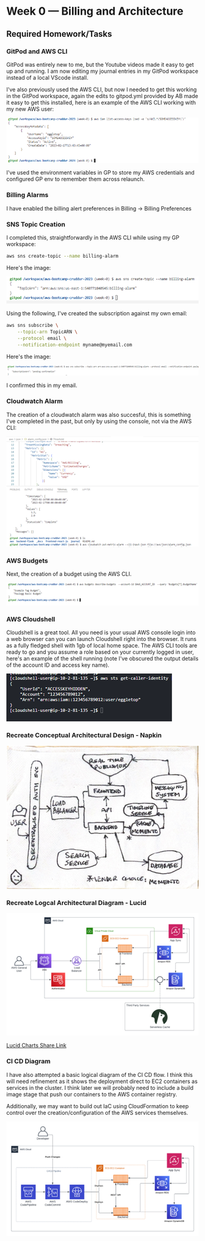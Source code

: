 
# Week 0 — Billing and Architecture

## Required Homework/Tasks

### GitPod and AWS CLI

GitPod was entirely new to me, but the Youtube videos made it easy to get up and running.  I am now editing my journal entries in my GitPod workspace instead of a local VScode install.

I've also previously used the AWS CLI, but now I needed to get this working in the GitPod workspace, again the edits to gitpod.yml provided by AB made it easy to get this installed, here is an example of the AWS CLI working with my new AWS user:

![AWS CLI in GitPod](assets/awscli-gitpod-01.png)

I've used the environment variables in GP to store my AWS credentials and configured GP env to remember them across relaunch.


### Billing Alarms 

I have enabled the billing alert preferences in Billing -> Billing Preferences


### SNS Topic Creation

I completed this, straightforwardly in the AWS CLI while using my GP workspace:

```sh
aws sns create-topic --name billing-alarm
```

Here's the image:

![AWS SNS Topic Create](assets/create-sns-topic-01.png)


Using the following, I've created the subscription against my own email:

```sh
aws sns subscribe \
    --topic-arn TopicARN \
    --protocol email \
    --notification-endpoint myname@myemail.com
```


Here's the image:

![AWS SNS Topic Sub](assets/create-sns-topic-02.png)

I confirmed this in my email.


### Cloudwatch Alarm

The creation of a cloudwatch alarm was also succesful, this is something I've completed in the past, but only by using the console, not via the AWS CLI:

![AWS Billing Alarm](assets/create-billing-alarm-01.png)



### AWS Budgets

Next, the creation of a budget using the AWS CLI.  

![AWS Budget](assets/create-budget-01.png)


### AWS Cloudshell

Cloudshell is a great tool.  All you need is your usual AWS console login into a web browser can you can launch Cloudshell right into the browser.  It runs as a fully fledged shell with 1gb of local home space.  The AWS CLI tools are ready to go and you assume a role based on your currently logged in user, here's an example of the shell running (note I've obscured the output details of the account ID and access key name).

![AWS Cloudshell](assets/cloud-shell-01.png)



### Recreate Conceptual Architectural Design - Napkin

![Cruddur Conceptual Design](assets/conceptual-napkin-architecture-recreation-diag.png)


### Recreate Logcal Architectural Diagram - Lucid

![Cruddur Logical Design](assets/Cruddur-Logical-Diagram.png)

[Lucid Charts Share Link](https://lucid.app/lucidchart/431475ba-5e01-4738-8b24-c06acb84100c/edit?viewport_loc=-282%2C-86%2C2408%2C1592%2C0_0&invitationId=inv_2df85908-1a39-4f63-8b20-ae36742f2ed1)
 



### CI CD Diagram


I have also attempted a basic logical diagram of the CI CD flow.  I think this will need refinement as it shows the deployment direct to EC2 containers as services in the cluster.  I think later we will probably need to include a build image stage that push our containers to the AWS container registry.

Additionally, we may want to build out IaC using CloudFormation to keep control over the creation/configuration of the AWS services themselves.

![CI CD Logical Diagram](assets/CICD-Cruddur-Logical-Diagram.png)
